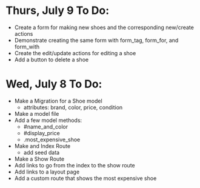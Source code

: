 # Thurs, July 9 To Do:
- Create a form for making new shoes and the corresponding new/create actions
- Demonstrate creating the same form with form_tag, form_for, and form_with
- Create the edit/update actions for editing a shoe
- Add a button to delete a shoe


# Wed, July 8 To Do:

- Make a Migration for a Shoe model
    - attributes: brand, color, price, condition
- Make a model file
- Add a few model methods:
    - #name_and_color
    - #display_price
    - .most_expensive_shoe
- Make and Index Route
   - add seed data
- Make a Show Route
- Add links to go from the index to the show route
- Add links to a layout page
- Add a custom route that shows the most expensive shoe
